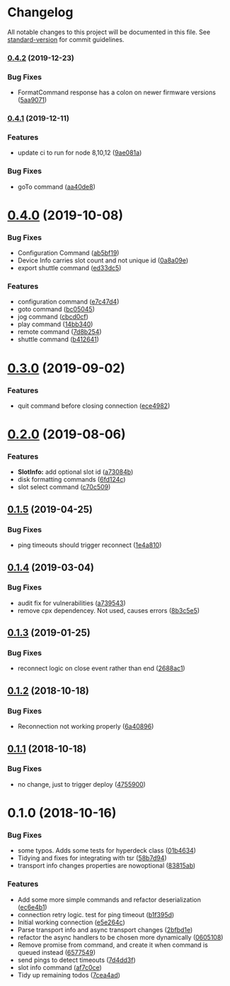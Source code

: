 # Changelog

All notable changes to this project will be documented in this file. See [standard-version](https://github.com/conventional-changelog/standard-version) for commit guidelines.

### [0.4.2](https://github.com/nrkno/tv-automation-hyperdeck-connection/compare/0.4.1...0.4.2) (2019-12-23)


### Bug Fixes

* FormatCommand response has a colon on newer firmware versions ([5aa9071](https://github.com/nrkno/tv-automation-hyperdeck-connection/commit/5aa9071fafb6493e7e664743dc680499a9d2d205))

### [0.4.1](https://github.com/nrkno/tv-automation-hyperdeck-connection/compare/0.4.0...0.4.1) (2019-12-11)


### Features

* update ci to run for node 8,10,12 ([9ae081a](https://github.com/nrkno/tv-automation-hyperdeck-connection/commit/9ae081a906129447b9bbc3f5a6556a27fe068c3b))


### Bug Fixes

* goTo command ([aa40de8](https://github.com/nrkno/tv-automation-hyperdeck-connection/commit/aa40de8bd9dbbc82cf0d1a8404df0fe9f9063f5d))

<a name="0.4.0"></a>
# [0.4.0](https://github.com/nrkno/tv-automation-hyperdeck-connection/compare/0.3.0...0.4.0) (2019-10-08)


### Bug Fixes

* Configuration Command ([ab5bf19](https://github.com/nrkno/tv-automation-hyperdeck-connection/commit/ab5bf19))
* Device Info carries slot count and not unique id ([0a8a09e](https://github.com/nrkno/tv-automation-hyperdeck-connection/commit/0a8a09e))
* export shuttle command ([ed33dc5](https://github.com/nrkno/tv-automation-hyperdeck-connection/commit/ed33dc5))


### Features

* configuration command ([e7c47d4](https://github.com/nrkno/tv-automation-hyperdeck-connection/commit/e7c47d4))
* goto command ([bc05045](https://github.com/nrkno/tv-automation-hyperdeck-connection/commit/bc05045))
* jog command ([cbcd0cf](https://github.com/nrkno/tv-automation-hyperdeck-connection/commit/cbcd0cf))
* play command ([14bb340](https://github.com/nrkno/tv-automation-hyperdeck-connection/commit/14bb340))
* remote command ([7d8b254](https://github.com/nrkno/tv-automation-hyperdeck-connection/commit/7d8b254))
* shuttle command ([b412641](https://github.com/nrkno/tv-automation-hyperdeck-connection/commit/b412641))



<a name="0.3.0"></a>
# [0.3.0](https://github.com/nrkno/tv-automation-hyperdeck-connection/compare/0.2.0...0.3.0) (2019-09-02)


### Features

* quit command before closing connection ([ece4982](https://github.com/nrkno/tv-automation-hyperdeck-connection/commit/ece4982))



<a name="0.2.0"></a>
# [0.2.0](https://github.com/nrkno/tv-automation-hyperdeck-connection/compare/0.1.5...0.2.0) (2019-08-06)


### Features

* **SlotInfo:** add optional slot id ([a73084b](https://github.com/nrkno/tv-automation-hyperdeck-connection/commit/a73084b))
* disk formatting commands ([6fd124c](https://github.com/nrkno/tv-automation-hyperdeck-connection/commit/6fd124c))
* slot select command ([c70c509](https://github.com/nrkno/tv-automation-hyperdeck-connection/commit/c70c509))



<a name="0.1.5"></a>
## [0.1.5](https://github.com/nrkno/tv-automation-hyperdeck-connection/compare/0.1.4...0.1.5) (2019-04-25)


### Bug Fixes

* ping timeouts should trigger reconnect ([1e4a810](https://github.com/nrkno/tv-automation-hyperdeck-connection/commit/1e4a810))



<a name="0.1.4"></a>
## [0.1.4](https://github.com/nrkno/tv-automation-hyperdeck-connection/compare/0.1.3...0.1.4) (2019-03-04)


### Bug Fixes

* audit fix for vulnerabilities ([a739543](https://github.com/nrkno/tv-automation-hyperdeck-connection/commit/a739543))
* remove cpx dependencey. Not used, causes errors ([8b3c5e5](https://github.com/nrkno/tv-automation-hyperdeck-connection/commit/8b3c5e5))



<a name="0.1.3"></a>
## [0.1.3](https://github.com/nrkno/tv-automation-hyperdeck-connection/compare/0.1.2...0.1.3) (2019-01-25)


### Bug Fixes

* reconnect logic on close event rather than end ([2688ac1](https://github.com/nrkno/tv-automation-hyperdeck-connection/commit/2688ac1))



<a name="0.1.2"></a>
## [0.1.2](https://github.com/nrkno/tv-automation-hyperdeck-connection/compare/0.1.1...0.1.2) (2018-10-18)


### Bug Fixes

* Reconnection not working properly ([6a40896](https://github.com/nrkno/tv-automation-hyperdeck-connection/commit/6a40896))



<a name="0.1.1"></a>
## [0.1.1](https://github.com/nrkno/tv-automation-hyperdeck-connection/compare/0.1.0...0.1.1) (2018-10-18)


### Bug Fixes

* no change, just to trigger deploy ([4755900](https://github.com/nrkno/tv-automation-hyperdeck-connection/commit/4755900))



<a name="0.1.0"></a>
# 0.1.0 (2018-10-16)


### Bug Fixes

* some typos. Adds some tests for hyperdeck class ([01b4634](https://github.com/nrkno/tv-automation-hyperdeck-connection/commit/01b4634))
* Tidying and fixes for integrating with tsr ([58b7d94](https://github.com/nrkno/tv-automation-hyperdeck-connection/commit/58b7d94))
* transport info changes properties are nowoptional ([83815ab](https://github.com/nrkno/tv-automation-hyperdeck-connection/commit/83815ab))


### Features

* Add some more simple commands and refactor deserialization ([ec6e4b1](https://github.com/nrkno/tv-automation-hyperdeck-connection/commit/ec6e4b1))
* connection retry logic. test for ping timeout ([b1f395d](https://github.com/nrkno/tv-automation-hyperdeck-connection/commit/b1f395d))
* Initial working connection ([e5e264c](https://github.com/nrkno/tv-automation-hyperdeck-connection/commit/e5e264c))
* Parse transport info and async transport changes ([2bfbd1e](https://github.com/nrkno/tv-automation-hyperdeck-connection/commit/2bfbd1e))
* refactor the async handlers to be chosen more dynamically ([0605108](https://github.com/nrkno/tv-automation-hyperdeck-connection/commit/0605108))
* Remove promise from command, and create it when command is queued instead ([6577549](https://github.com/nrkno/tv-automation-hyperdeck-connection/commit/6577549))
* send pings to detect timeouts ([7d4dd3f](https://github.com/nrkno/tv-automation-hyperdeck-connection/commit/7d4dd3f))
* slot info command ([af7c0ce](https://github.com/nrkno/tv-automation-hyperdeck-connection/commit/af7c0ce))
* Tidy up remaining todos ([7cea4ad](https://github.com/nrkno/tv-automation-hyperdeck-connection/commit/7cea4ad))
